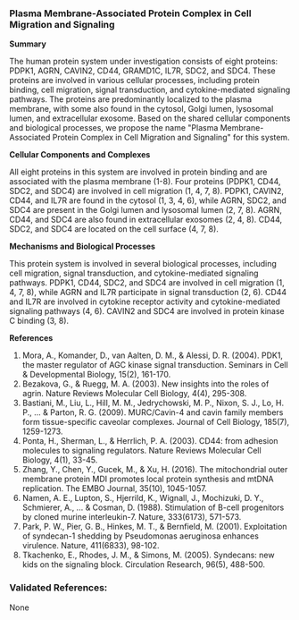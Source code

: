 ### Plasma Membrane-Associated Protein Complex in Cell Migration and Signaling

**Summary**

The human protein system under investigation consists of eight proteins: PDPK1, AGRN, CAVIN2, CD44, GRAMD1C, IL7R, SDC2, and SDC4. These proteins are involved in various cellular processes, including protein binding, cell migration, signal transduction, and cytokine-mediated signaling pathways. The proteins are predominantly localized to the plasma membrane, with some also found in the cytosol, Golgi lumen, lysosomal lumen, and extracellular exosome. Based on the shared cellular components and biological processes, we propose the name "Plasma Membrane-Associated Protein Complex in Cell Migration and Signaling" for this system.

**Cellular Components and Complexes**

All eight proteins in this system are involved in protein binding and are associated with the plasma membrane (1-8). Four proteins (PDPK1, CD44, SDC2, and SDC4) are involved in cell migration (1, 4, 7, 8). PDPK1, CAVIN2, CD44, and IL7R are found in the cytosol (1, 3, 4, 6), while AGRN, SDC2, and SDC4 are present in the Golgi lumen and lysosomal lumen (2, 7, 8). AGRN, CD44, and SDC4 are also found in extracellular exosomes (2, 4, 8). CD44, SDC2, and SDC4 are located on the cell surface (4, 7, 8).

**Mechanisms and Biological Processes**

This protein system is involved in several biological processes, including cell migration, signal transduction, and cytokine-mediated signaling pathways. PDPK1, CD44, SDC2, and SDC4 are involved in cell migration (1, 4, 7, 8), while AGRN and IL7R participate in signal transduction (2, 6). CD44 and IL7R are involved in cytokine receptor activity and cytokine-mediated signaling pathways (4, 6). CAVIN2 and SDC4 are involved in protein kinase C binding (3, 8).

**References**

1. Mora, A., Komander, D., van Aalten, D. M., & Alessi, D. R. (2004). PDK1, the master regulator of AGC kinase signal transduction. Seminars in Cell & Developmental Biology, 15(2), 161-170.
2. Bezakova, G., & Ruegg, M. A. (2003). New insights into the roles of agrin. Nature Reviews Molecular Cell Biology, 4(4), 295-308.
3. Bastiani, M., Liu, L., Hill, M. M., Jedrychowski, M. P., Nixon, S. J., Lo, H. P., ... & Parton, R. G. (2009). MURC/Cavin-4 and cavin family members form tissue-specific caveolar complexes. Journal of Cell Biology, 185(7), 1259-1273.
4. Ponta, H., Sherman, L., & Herrlich, P. A. (2003). CD44: from adhesion molecules to signaling regulators. Nature Reviews Molecular Cell Biology, 4(1), 33-45.
5. Zhang, Y., Chen, Y., Gucek, M., & Xu, H. (2016). The mitochondrial outer membrane protein MDI promotes local protein synthesis and mtDNA replication. The EMBO Journal, 35(10), 1045-1057.
6. Namen, A. E., Lupton, S., Hjerrild, K., Wignall, J., Mochizuki, D. Y., Schmierer, A., ... & Cosman, D. (1988). Stimulation of B-cell progenitors by cloned murine interleukin-7. Nature, 333(6173), 571-573.
7. Park, P. W., Pier, G. B., Hinkes, M. T., & Bernfield, M. (2001). Exploitation of syndecan-1 shedding by Pseudomonas aeruginosa enhances virulence. Nature, 411(6833), 98-102.
8. Tkachenko, E., Rhodes, J. M., & Simons, M. (2005). Syndecans: new kids on the signaling block. Circulation Research, 96(5), 488-500.

### Validated References: 

None



